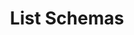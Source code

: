 ---
title: List Schemas
excerpt: >-
  List all of your schemas. The output here includes the jsonSchema data as
  well.
api:
  file: openapi-(2).json
  operationId: list_schemas
hidden: false
---